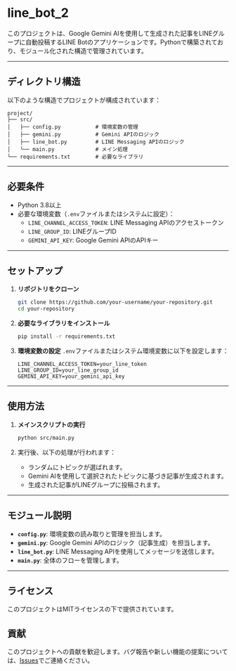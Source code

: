 # line_bot_2

このプロジェクトは、Google Gemini AIを使用して生成された記事をLINEグループに自動投稿するLINE Botのアプリケーションです。Pythonで構築されており、モジュール化された構造で管理されています。

---

## ディレクトリ構造

以下のような構造でプロジェクトが構成されています：

```plaintext
project/
├── src/
│   ├── config.py           # 環境変数の管理
│   ├── gemini.py           # Gemini APIのロジック
│   ├── line_bot.py         # LINE Messaging APIのロジック
│   └── main.py             # メイン処理
└── requirements.txt        # 必要なライブラリ
```

---

## 必要条件

- Python 3.8以上
- 必要な環境変数（`.env`ファイルまたはシステムに設定）：
  - `LINE_CHANNEL_ACCESS_TOKEN`: LINE Messaging APIのアクセストークン
  - `LINE_GROUP_ID`: LINEグループID
  - `GEMINI_API_KEY`: Google Gemini APIのAPIキー

---

## セットアップ

1. **リポジトリをクローン**
   ```bash
   git clone https://github.com/your-username/your-repository.git
   cd your-repository
   ```

2. **必要なライブラリをインストール**
   ```bash
   pip install -r requirements.txt
   ```

3. **環境変数の設定**
   `.env`ファイルまたはシステム環境変数に以下を設定します：
   ```plaintext
   LINE_CHANNEL_ACCESS_TOKEN=your_line_token
   LINE_GROUP_ID=your_line_group_id
   GEMINI_API_KEY=your_gemini_api_key
   ```

---

## 使用方法

1. **メインスクリプトの実行**
   ```bash
   python src/main.py
   ```

2. 実行後、以下の処理が行われます：
   - ランダムにトピックが選ばれます。
   - Gemini AIを使用して選択されたトピックに基づき記事が生成されます。
   - 生成された記事がLINEグループに投稿されます。

---

## モジュール説明

- **`config.py`**: 環境変数の読み取りと管理を担当します。
- **`gemini.py`**: Google Gemini APIのロジック（記事生成）を担当します。
- **`line_bot.py`**: LINE Messaging APIを使用してメッセージを送信します。
- **`main.py`**: 全体のフローを管理します。

---

## ライセンス

このプロジェクトはMITライセンスの下で提供されています。

## 貢献

このプロジェクトへの貢献を歓迎します。バグ報告や新しい機能の提案については、[Issues](https://github.com/your-username/your-repository/issues)でご連絡ください。
```

